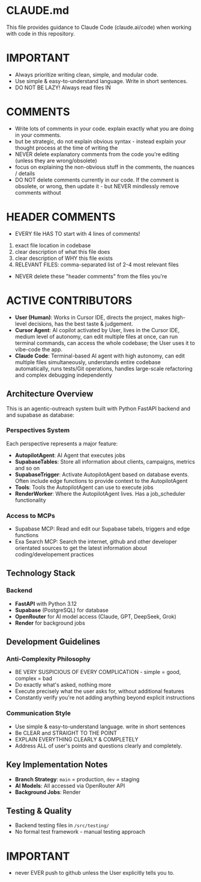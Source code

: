 # CLAUDE.md

This file provides guidance to Claude Code (claude.ai/code) when working with code in this repository.

# IMPORTANT
- Always prioritize writing clean, simple, and modular code.
- Use simple & easy-to-understand language. Write in short sentences.
- DO NOT BE LAZY! Always read files IN

# COMMENTS
- Write lots of comments in your code. explain exactly what you are doing in your comments.
- but be strategic, do not explain obvious syntax - instead explain your thought process at the time of writing the
- NEVER delete explanatory comments from the code you're editing (unless they are wrong/obsolete)
- focus on explaining the non-obvious stuff in the comments, the nuances / details
- DO NOT delete comments
currently in our code. If the
comment is obsolete, or wrong, then update it - but NEVER mindlessly remove comments without

# HEADER COMMENTS
- EVERY file HAS TO start with 4 lines of comments!
1. exact file location in codebase
2. clear description of what this file does
3. clear description of WHY this file exists
4. RELEVANT FILES: comma-separated list of 2-4 most relevant files
- NEVER delete these "header comments" from the files you're

# ACTIVE CONTRIBUTORS
- **User (Human)**: Works in Cursor IDE, directs the project, makes high-level decisions, has the best taste & judgement.
- **Cursor Agent**: AI copilot activated by User, lives in the Cursor IDE, medium level of autonomy, can edit multiple files at once, can run terminal commands, can access the whole codebase; the User uses it to vibe-code the app.
- **Claude Code**: Terminal-based AI agent with high autonomy, can edit multiple files simultaneously, understands entire codebase automatically, runs tests/Git operations, handles large-scale refactoring and complex debugging independently

## Architecture Overview

This is an agentic-outreach system built with Python FastAPI backend and and supabase as database:

### Perspectives System
Each perspective represents a major feature:
- **AutopilotAgent**: AI Agent that executes jobs
- **SupabaseTables**: Store all information about clients, campaigns, metrics and so on 
- **SupabaseTrigger**: Activate AutopilotAgent based on database events. Often include edge functions to provide context to the AutopilotAgent
- **Tools**: Tools the AutopilotAgent can use to execute jobs
- **RenderWorker**: Where the AutopilotAgent lives. Has a job_scheduler functionality

### Access to MCPs
- Supabase MCP: Read and edit our Supabase tabels, triggers and edge functions
- Exa Search MCP: Search the internet, github and other developer orientated sources to get the latest information about coding/developement practices

## Technology Stack

### Backend
- **FastAPI** with Python 3.12
- **Supabase** (PostgreSQL) for database
- **OpenRouter** for AI model access (Claude, GPT, DeepSeek, Grok)
- **Render** for background jobs

## Development Guidelines

### Anti-Complexity Philosophy
- BE VERY SUSPICIOUS OF EVERY COMPLICATION - simple = good, complex = bad
- Do exactly what's asked, nothing more
- Execute precisely what the user asks for, without additional features
- Constantly verify you're not adding anything beyond explicit instructions

### Communication Style
- Use simple & easy-to-understand language. write in short sentences
- Be CLEAR and STRAIGHT TO THE POINT
- EXPLAIN EVERYTHING CLEARLY & COMPLETELY
- Address ALL of user's points and questions clearly and completely.

## Key Implementation Notes

- **Branch Strategy**: `main` = production, `dev` = staging
- **AI Models**: All accessed via OpenRouter API
- **Background Jobs**: Render

## Testing & Quality

- Backend testing files in `/src/testing/`
- No formal test framework - manual testing approach

# IMPORTANT
- never EVER push to github unless the User explicitly tells you to.
